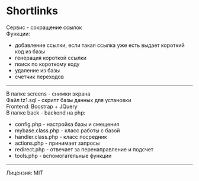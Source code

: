 # Shortlinks
Сервис - сокращение ссылок<br>
Функции:<br>
- добавление ссылки, если такая ссылка уже есть выдает короткий код из базы<br>
- генерация короткой ссылки<br>
- поиск по короткому коду<br>
- удаление из базы<br>
- счетчик переходов<br>
--------------------------
В папке screens - снимки экрана<br>
Файл tz1.sql - скрипт базы данных для установки<br>
Frontend: Boostrap + JQuery<br>
В папке back - backend на php:<br>
- config.php - настройка базы и смещения<br>
- mybase.class.php - класс работы с базой<br>
- handler.class.php - класс посредник<br>
- actions.php - принимает запросы<br>
- redirect.php - отвечает за перенаправление и подсчет<br>
- tools.php - вспомогательные функции<br>
--------------------------
Лицензия: MIT